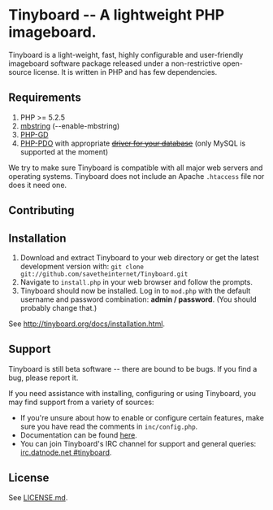 Tinyboard -- A lightweight PHP imageboard.
==========================================

Tinyboard is a light-weight, fast, highly configurable and user-friendly
imageboard software package released under a non-restrictive open-source
license. It is written in PHP and has few dependencies.

Requirements
------------
1.	PHP >= 5.2.5
2.	[mbstring](http://www.php.net/manual/en/mbstring.installation.php) 
	(--enable-mbstring)
3.	[PHP-GD](http://php.net/manual/en/book.image.php)
4.	[PHP-PDO](http://php.net/manual/en/book.pdo.php) with appropriate <del>[driver for your database](http://www.php.net/manual/en/pdo.drivers.php)</del> (only MySQL is supported at the moment)

We try to make sure Tinyboard is compatible with all major web servers and
operating systems. Tinyboard does not include an Apache ```.htaccess``` file nor does
it need one.

Contributing
------------


Installation
-------------
1.	Download and extract Tinyboard to your web directory or get the latest
	development version with:
	```git clone git://github.com/savetheinternet/Tinyboard.git```
2.	Navigate to ```install.php``` in your web browser and follow the
	prompts.
3.	Tinyboard should now be installed. Log in to ```mod.php``` with the
	default username and password combination: **admin / password**. (You
	should probably change that.)

See <http://tinyboard.org/docs/installation.html>.

Support
--------
Tinyboard is still beta software -- there are bound to be bugs. If you find a
bug, please report it.

If you need assistance with installing, configuring or using Tinyboard, you may
find support from a variety of sources:

*	If you're unsure about how to enable or configure certain features, make
	sure you have read the comments in ```inc/config.php```.
*	Documentation can be found [here](http://tinyboard.org/docs/).
*	You can join Tinyboard's IRC channel for support and general queries: 
	[irc.datnode.net #tinyboard](irc://irc.datnode.net/tinyboard).

License
--------
See [LICENSE.md](http://github.com/savetheinternet/Tinyboard/blob/master/LICENSE.md).

